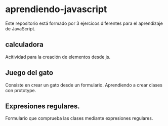 # aprendiendo-javascript
Este repositorio está formado por 3 ejercicos diferentes para el aprendizaje de JavaScript. 

## calculadora
Acitividad para la creación de elementos desde js.

## Juego del gato
Consiste en crear un gato desde un formulario. Aprendiendo a crear clases con prototype.

## Expresiones regulares.
Formulario que comprueba las clases mediante expresiones regulares.
